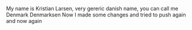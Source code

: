 My name is Kristian Larsen, very gereric danish name, you can call me Denmark Denmarksen
Now I made some changes and tried to push again and now again